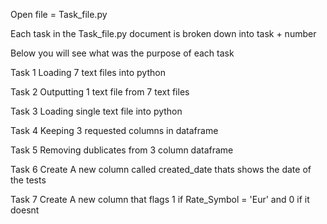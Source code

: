 Open file = Task_file.py

Each task in the Task_file.py document is broken down into task + number

Below you will see what was the purpose of each task

Task 1 Loading 7 text files into python

Task 2 Outputting 1 text file from 7 text files

Task 3 Loading single text file into python

Task 4 Keeping 3 requested columns in dataframe

Task 5 Removing dublicates from 3 column dataframe 

Task 6 Create A new column called created_date thats shows the date of the tests

Task 7 Create A new column that flags 1 if Rate_Symbol = 'Eur' and 0 if it doesnt 
